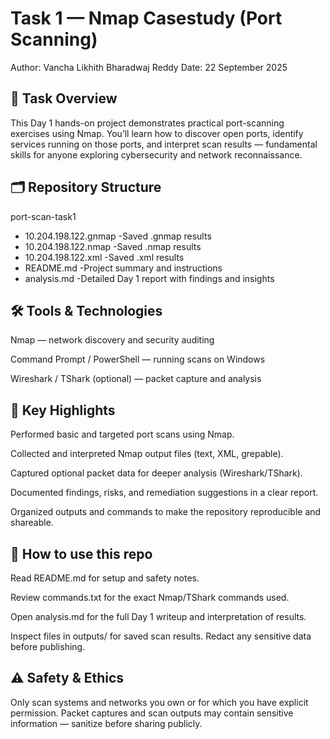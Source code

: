 #  Task 1 — Nmap Casestudy (Port Scanning)

Author: Vancha Likhith Bharadwaj Reddy
Date: 22 September 2025

## 🌟 Task Overview

This Day 1 hands-on project demonstrates practical port-scanning exercises using Nmap. You’ll learn how to discover open ports, identify services running on those ports, and interpret scan results — fundamental skills for anyone exploring cybersecurity and network reconnaissance.

## 🗂️ Repository Structure
port-scan-task1
- 10.204.198.122.gnmap -Saved .gnmap results
- 10.204.198.122.nmap  -Saved .nmap results
- 10.204.198.122.xml   -Saved .xml results
- README.md            -Project summary and instructions
- analysis.md          -Detailed Day 1 report with findings and insights

## 🛠️ Tools & Technologies

Nmap — network discovery and security auditing

Command Prompt / PowerShell — running scans on Windows

Wireshark / TShark (optional) — packet capture and analysis

## 📌 Key Highlights

Performed basic and targeted port scans using Nmap.

Collected and interpreted Nmap output files (text, XML, grepable).

Captured optional packet data for deeper analysis (Wireshark/TShark).

Documented findings, risks, and remediation suggestions in a clear report.

Organized outputs and commands to make the repository reproducible and shareable.

## 🧭 How to use this repo

Read  README.md for setup and safety notes.

Review commands.txt for the exact Nmap/TShark commands used.

Open analysis.md for the full Day 1 writeup and interpretation of results.

Inspect files in outputs/ for saved scan results. Redact any sensitive data before publishing.

## ⚠️ Safety & Ethics

Only scan systems and networks you own or for which you have explicit permission. Packet captures and scan outputs may contain sensitive information — sanitize before sharing publicly.
